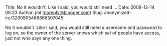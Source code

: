 Title: No it wouldn't. Like I said, you would still need ...
Date: 2008-12-14 06:23
Author: jml (noreply@blogger.com)
Slug: anonymized-irc/3260905466866507045

No it wouldn't. Like I said, you would still need a username and
password to log on, so the owner of the server knows which *set* of
people have access, just not who says any one thing.

